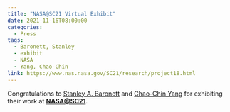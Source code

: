 ```yaml
---
title: "NASA@SC21 Virtual Exhibit"
date: 2021-11-16T08:00:00
categories:
  - Press
tags:
  - Baronett, Stanley
  - exhibit
  - NASA
  - Yang, Chao-Chin
link: https://www.nas.nasa.gov/SC21/research/project18.html
---
```


Congratulations to [Stanley A. Baronett](/team/baronett-stanley) and [Chao-Chin Yang](/team/yang-chao-chin) for exhibiting their work at [**NASA@SC21**](https://www.nas.nasa.gov/SC21/home.html).
